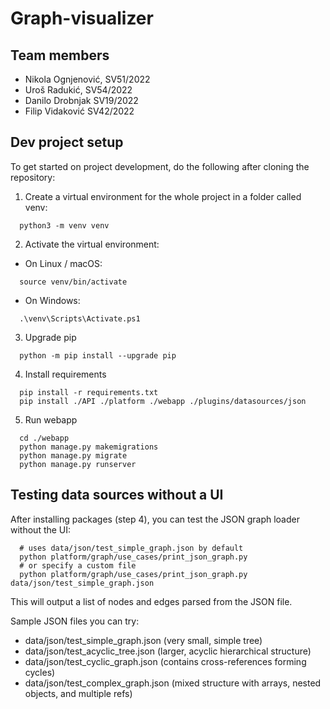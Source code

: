 # Graph-visualizer

## Team members
* Nikola Ognjenović, SV51/2022
* Uroš Radukić, SV54/2022
* Danilo Drobnjak SV19/2022
* Filip Vidaković SV42/2022

## Dev project setup
To get started on project development, do the following after cloning the repository:

1. Create a virtual environment for the whole project in a folder called venv:
```shell
  python3 -m venv venv
```

2. Activate the virtual environment:
* On Linux / macOS:
```shell
  source venv/bin/activate
```

* On Windows:
```shell
  .\venv\Scripts\Activate.ps1
```

3. Upgrade pip
```shell
  python -m pip install --upgrade pip
```

4. Install requirements
```shell
  pip install -r requirements.txt
  pip install ./API ./platform ./webapp ./plugins/datasources/json
```

5. Run webapp
```shell
  cd ./webapp
  python manage.py makemigrations
  python manage.py migrate
  python manage.py runserver
```

## Testing data sources without a UI
After installing packages (step 4), you can test the JSON graph loader without the UI:

```shell
  # uses data/json/test_simple_graph.json by default
  python platform/graph/use_cases/print_json_graph.py
  # or specify a custom file
  python platform/graph/use_cases/print_json_graph.py data/json/test_simple_graph.json
```

This will output a list of nodes and edges parsed from the JSON file.

Sample JSON files you can try:
- data/json/test_simple_graph.json (very small, simple tree)
- data/json/test_acyclic_tree.json (larger, acyclic hierarchical structure)
- data/json/test_cyclic_graph.json (contains cross-references forming cycles)
- data/json/test_complex_graph.json (mixed structure with arrays, nested objects, and multiple refs)
